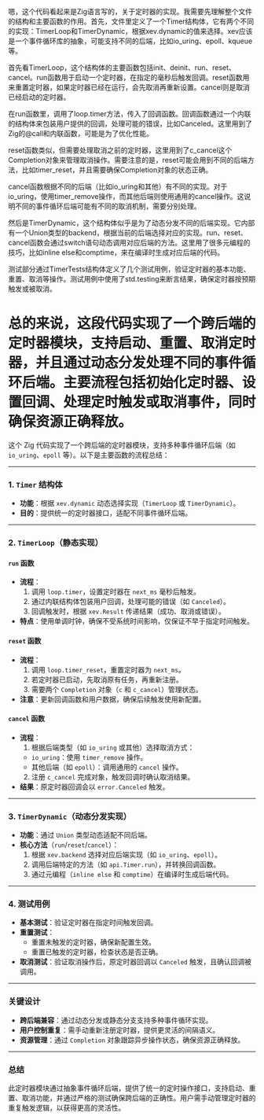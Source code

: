 嗯，这个代码看起来是Zig语言写的，关于定时器的实现。我需要先理解整个文件的结构和主要函数的作用。首先，文件里定义了一个Timer结构体，它有两个不同的实现：TimerLoop和TimerDynamic，根据xev.dynamic的值来选择。xev应该是一个事件循环库的抽象，可能支持不同的后端，比如io_uring、epoll、kqueue等。

首先看TimerLoop，这个结构体的主要函数包括init、deinit、run、reset、cancel。run函数用于启动一个定时器，在指定的毫秒后触发回调。reset函数用来重置定时器，如果定时器已经在运行，会先取消再重新设置。cancel则是取消已经启动的定时器。

在run函数里，调用了loop.timer方法，传入了回调函数。回调函数通过一个内联的结构体来包装用户提供的回调，处理可能的错误，比如Canceled。这里用到了Zig的@call和内联函数，可能是为了优化性能。

reset函数类似，但需要处理取消之前的定时器，这里用到了c_cancel这个Completion对象来管理取消操作。需要注意的是，reset可能会用到不同的后端方法，比如timer_reset，并且需要确保Completion对象的状态正确。

cancel函数根据不同的后端（比如io_uring和其他）有不同的实现。对于io_uring，使用timer_remove操作，而其他后端则使用通用的cancel操作。这说明不同的事件循环后端可能有不同的取消机制，需要分别处理。

然后是TimerDynamic，这个结构体似乎是为了动态分发不同的后端实现。它内部有一个Union类型的backend，根据当前的后端选择对应的实现。run、reset、cancel函数会通过switch语句动态调用对应后端的方法。这里用了很多元编程的技巧，比如inline else和comptime，来在编译时生成对应后端的代码。

测试部分通过TimerTests结构体定义了几个测试用例，验证定时器的基本功能、重置、取消等操作。测试用例中使用了std.testing来断言结果，确保定时器按预期触发或被取消。

总的来说，这段代码实现了一个跨后端的定时器模块，支持启动、重置、取消定时器，并且通过动态分发处理不同的事件循环后端。主要流程包括初始化定时器、设置回调、处理定时触发或取消事件，同时确保资源正确释放。
================================================
这个 Zig 代码实现了一个跨后端的定时器模块，支持多种事件循环后端（如 `io_uring`、`epoll` 等）。以下是主要函数的流程总结：

---

### **1. `Timer` 结构体**
- **功能**：根据 `xev.dynamic` 动态选择实现（`TimerLoop` 或 `TimerDynamic`）。
- **目的**：提供统一的定时器接口，适配不同事件循环后端。

---

### **2. `TimerLoop`（静态实现）**
#### **`run` 函数**
- **流程**：
  1. 调用 `loop.timer`，设置定时器在 `next_ms` 毫秒后触发。
  2. 通过内联结构体包装用户回调，处理可能的错误（如 `Canceled`）。
  3. 回调触发时，根据 `xev.Result` 传递结果（成功、取消或错误）。
- **特点**：使用单调时钟，确保不受系统时间影响，仅保证不早于指定时间触发。

#### **`reset` 函数**
- **流程**：
  1. 调用 `loop.timer_reset`，重置定时器为 `next_ms`。
  2. 若定时器已启动，先取消原有任务，再重新注册。
  3. 需要两个 `Completion` 对象（`c` 和 `c_cancel`）管理状态。
- **注意**：更新回调函数和用户数据，确保后续触发使用新配置。

#### **`cancel` 函数**
- **流程**：
  1. 根据后端类型（如 `io_uring` 或其他）选择取消方式：
    - `io_uring`：使用 `timer_remove` 操作。
    - 其他后端（如 `epoll`）：调用通用的 `cancel` 操作。
  2. 注册 `c_cancel` 完成对象，触发回调时确认取消结果。
- **结果**：原定时器回调会以 `error.Canceled` 触发。

---

### **3. `TimerDynamic`（动态分发实现）**
- **功能**：通过 `Union` 类型动态适配不同后端。
- **核心方法**（`run`/`reset`/`cancel`）：
  1. 根据 `xev.backend` 选择对应后端实现（如 `io_uring`、`epoll`）。
  2. 调用后端特定的方法（如 `api.Timer.run`），并转换回调函数。
  3. 通过元编程（`inline else` 和 `comptime`）在编译时生成后端代码。

---

### **4. 测试用例**
- **基本测试**：验证定时器在指定时间触发回调。
- **重置测试**：
  - 重置未触发的定时器，确保新配置生效。
  - 重置已触发的定时器，检查状态是否正确。
- **取消测试**：验证取消操作后，原定时器回调以 `Canceled` 触发，且确认回调被调用。

---

### **关键设计**
- **跨后端兼容**：通过动态分发或静态分支支持多种事件循环实现。
- **用户控制重复**：需手动重新注册定时器，提供更灵活的间隔语义。
- **资源管理**：通过 `Completion` 对象跟踪异步操作状态，确保资源正确释放。

---

### **总结**
此定时器模块通过抽象事件循环后端，提供了统一的定时操作接口，支持启动、重置、取消功能，并通过严格的测试确保跨后端的正确性。用户需手动管理定时器的重复触发逻辑，以获得更高的灵活性。